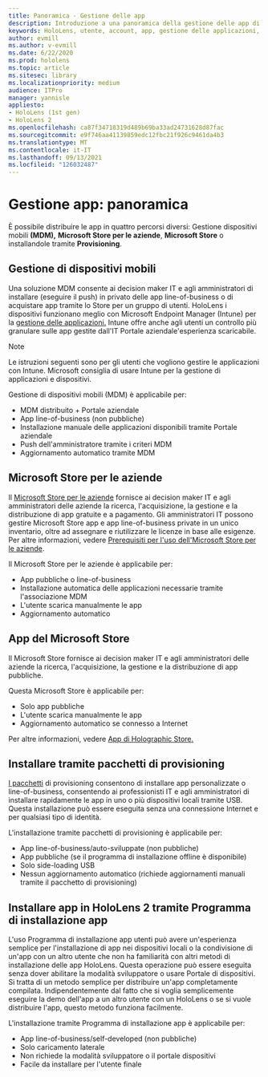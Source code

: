 ```yaml
---
title: Panoramica - Gestione delle app
description: Introduzione a una panoramica della gestione delle app di realtà mista con la gestione dei dispositivi mobili, Microsoft Store per le aziende e i pacchetti di provisioning.
keywords: HoloLens, utente, account, app, gestione delle applicazioni,
author: evmill
ms.author: v-evmill
ms.date: 6/22/2020
ms.prod: hololens
ms.topic: article
ms.sitesec: library
ms.localizationpriority: medium
audience: ITPro
manager: yannisle
appliesto:
- HoloLens (1st gen)
- HoloLens 2
ms.openlocfilehash: ca87f34718319d489b69ba33ad24731628d87fac
ms.sourcegitcommit: e9f746aa41139859edc12fbc21f926c9461da4b3
ms.translationtype: MT
ms.contentlocale: it-IT
ms.lasthandoff: 09/13/2021
ms.locfileid: "126032487"
---
```

# <a name="app-management-overview"></a>Gestione app: panoramica

È possibile distribuire le app in quattro percorsi diversi: Gestione dispositivi mobili **(MDM),** **Microsoft Store per le aziende**, **Microsoft Store** o installandole tramite **Provisioning**.

## <a name="mobile-device-management-mdm"></a>Gestione di dispositivi mobili

Una soluzione MDM consente ai decision maker IT e agli amministratori di installare (eseguire il push) in privato delle app line-of-business o di acquistare app tramite lo Store per un gruppo di utenti. HoloLens i dispositivi funzionano meglio con Microsoft Endpoint Manager (Intune) per la [gestione delle applicazioni.](app-deploy-intune.md) Intune offre anche agli utenti un controllo più granulare sulle app gestite dall'IT Portale aziendale'esperienza scaricabile.

> [!NOTE]
> Le istruzioni seguenti sono per gli utenti che vogliono gestire le applicazioni con Intune. Microsoft consiglia di usare Intune per la gestione di applicazioni e dispositivi.

Gestione di dispositivi mobili (MDM) è applicabile per:

* MDM distribuito + Portale aziendale
* App line-of-business (non pubbliche)
* Installazione manuale delle applicazioni disponibili tramite Portale aziendale
* Push dell'amministratore tramite i criteri MDM
* Aggiornamento automatico tramite MDM

## <a name="microsoft-store-for-business"></a>Microsoft Store per le aziende

Il [Microsoft Store per le aziende](app-deploy-store-business.md) fornisce ai decision maker IT e agli amministratori delle aziende la ricerca, l'acquisizione, la gestione e la distribuzione di app gratuite e a pagamento. Gli amministratori IT possono gestire Microsoft Store app e app line-of-business private in un unico inventario, oltre ad assegnare e riutilizzare le licenze in base alle esigenze. Per altre informazioni, vedere [Prerequisiti per l'uso dell'Microsoft Store per le aziende](/microsoft-store/prerequisites-microsoft-store-for-business).

Il Microsoft Store per le aziende è applicabile per:

* App pubbliche o line-of-business
* Installazione automatica delle applicazioni necessarie tramite l'associazione MDM
* L'utente scarica manualmente le app
* Aggiornamento automatico

## <a name="microsoft-store-apps"></a>App del Microsoft Store

Il Microsoft Store fornisce ai decision maker IT e agli amministratori delle aziende la ricerca, l'acquisizione, la gestione e la distribuzione di app pubbliche.

Questa Microsoft Store è applicabile per:

* Solo app pubbliche
* L'utente scarica manualmente le app
* Aggiornamento automatico se connesso a Internet

Per altre informazioni, vedere [App di Holographic Store.](/hololens/holographic-store-apps)

## <a name="install-via-provisioning-packages"></a>Installare tramite pacchetti di provisioning

[I pacchetti](app-deploy-provisioning-package.md) di provisioning consentono di installare app personalizzate o line-of-business, consentendo ai professionisti IT e agli amministratori di installare rapidamente le app in uno o più dispositivi locali tramite USB. Questa installazione può essere eseguita senza una connessione Internet e per qualsiasi tipo di identità.

L'installazione tramite pacchetti di provisioning è applicabile per:

* App line-of-business/auto-sviluppate (non pubbliche)
* App pubbliche (se il programma di installazione offline è disponibile)
* Solo side-loading USB
* Nessun aggiornamento automatico (richiede aggiornamenti manuali tramite il pacchetto di provisioning)

## <a name="install-apps-on-hololens-2-via-app-installer"></a>Installare app in HoloLens 2 tramite Programma di installazione app

L'uso Programma di installazione app utenti può avere un'esperienza semplice per l'installazione di app nei dispositivi locali o la condivisione di un'app con un altro utente che non ha familiarità con altri metodi di installazione delle app HoloLens. [](app-deploy-app-installer.md) Questa operazione può essere eseguita senza dover abilitare la modalità sviluppatore o usare Portale di dispositivi. Si tratta di un metodo semplice per distribuire un'app completamente compilata. Indipendentemente dal fatto che si voglia semplicemente eseguire la demo dell'app a un altro utente con un HoloLens o se si vuole distribuire l'app, questo metodo funziona facilmente.

L'installazione tramite Programma di installazione app è applicabile per:

* App line-of-business/self-developed (non pubbliche)
* Solo caricamento laterale
* Non richiede la modalità sviluppatore o il portale dispositivi
* Facile da installare per l'utente finale
